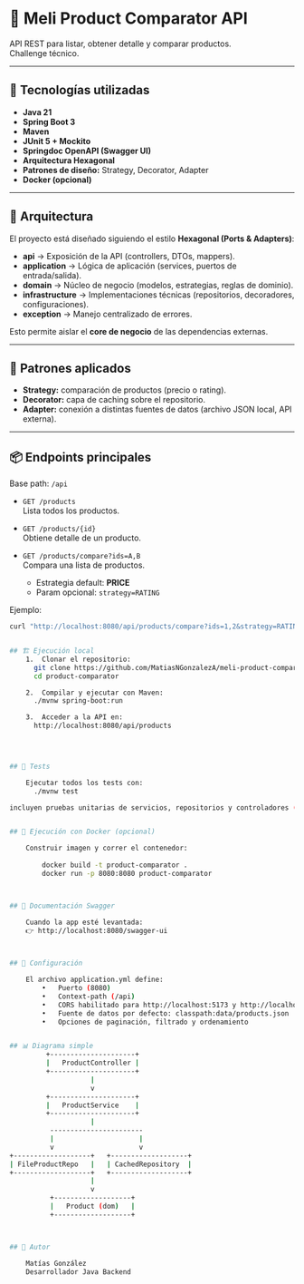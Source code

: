 # 🛒 Meli Product Comparator API

API REST para listar, obtener detalle y comparar productos.  
Challenge técnico.

---

## 🚀 Tecnologías utilizadas
- **Java 21**
- **Spring Boot 3**
- **Maven**
- **JUnit 5 + Mockito**
- **Springdoc OpenAPI (Swagger UI)**
- **Arquitectura Hexagonal**
- **Patrones de diseño:** Strategy, Decorator, Adapter
- **Docker (opcional)**

---

## 📂 Arquitectura
El proyecto está diseñado siguiendo el estilo **Hexagonal (Ports & Adapters)**:

- **api** → Exposición de la API (controllers, DTOs, mappers).
- **application** → Lógica de aplicación (services, puertos de entrada/salida).
- **domain** → Núcleo de negocio (modelos, estrategias, reglas de dominio).
- **infrastructure** → Implementaciones técnicas (repositorios, decoradores, configuraciones).
- **exception** → Manejo centralizado de errores.

Esto permite aislar el **core de negocio** de las dependencias externas.

---

## 🧩 Patrones aplicados
- **Strategy:** comparación de productos (precio o rating).
- **Decorator:** capa de caching sobre el repositorio.
- **Adapter:** conexión a distintas fuentes de datos (archivo JSON local, API externa).

---

## 📦 Endpoints principales
Base path: `/api`

- `GET /products`  
  Lista todos los productos.

- `GET /products/{id}`  
  Obtiene detalle de un producto.

- `GET /products/compare?ids=A,B`  
  Compara una lista de productos.
  - Estrategia default: **PRICE**
  - Param opcional: `strategy=RATING`

Ejemplo:
```bash
curl "http://localhost:8080/api/products/compare?ids=1,2&strategy=RATING"


## 🏗️ Ejecución local
	1.	Clonar el repositorio:
      git clone https://github.com/MatiasNGonzalezA/meli-product-comparator.git
      cd product-comparator

	2.	Compilar y ejecutar con Maven:
      ./mvnw spring-boot:run

   	3.	Acceder a la API en:
      http://localhost:8080/api/products

  


## 🧪 Tests

    Ejecutar todos los tests con: 
      ./mvnw test

incluyen pruebas unitarias de servicios, repositorios y controladores (con Mockito).


## 🐳 Ejecución con Docker (opcional)

    Construir imagen y correr el contenedor:
    
        docker build -t product-comparator .
        docker run -p 8080:8080 product-comparator



## 📖 Documentación Swagger

    Cuando la app esté levantada:
    👉 http://localhost:8080/swagger-ui
    


## 📝 Configuración

    El archivo application.yml define:
        •	Puerto (8080)
        •	Context-path (/api)
        •	CORS habilitado para http://localhost:5173 y http://localhost:3000
        •	Fuente de datos por defecto: classpath:data/products.json
        •	Opciones de paginación, filtrado y ordenamiento


## 📊 Diagrama simple
         +---------------------+
         |   ProductController |
         +---------------------+
                    |
                    v
         +---------------------+
         |   ProductService    |
         +---------------------+
                    |
          -----------------------
          |                     |
          v                     v
+-------------------+   +-------------------+
| FileProductRepo   |   | CachedRepository  |
+-------------------+   +-------------------+
                    |
                    v
          +-------------------+
          |   Product (dom)   |
          +-------------------+



## 👤 Autor

    Matías González
    Desarrollador Java Backend